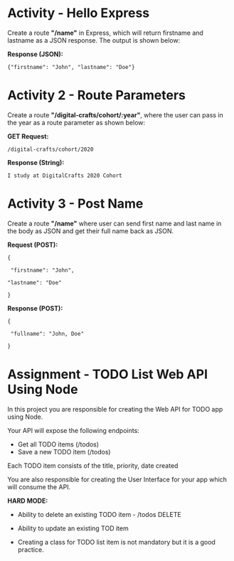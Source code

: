 # Activity - Hello Express

Create a route **"/name"** in Express, which will return firstname and lastname as a JSON response. The output is shown below: 

**Response (JSON):**

``{"firstname": "John", "lastname": "Doe"}``


# Activity 2 - Route Parameters 

Create a route **"/digital-crafts/cohort/:year"**, where the user can pass in the year as a route parameter as shown below: 

**GET Request:**

 ```/digital-crafts/cohort/2020``` 

**Response (String):**

```I study at DigitalCrafts 2020 Cohort```


# Activity 3 - Post Name 

Create a route **"/name"** where user can send first name and last name in the body as JSON and get their full name back as JSON. 

**Request (POST):** 
```
{

 "firstname": "John", 

"lastname": "Doe"

}
```
**Response (POST):** 
```
{

 "fullname": "John, Doe" 

}
```


# Assignment - TODO List Web API Using Node


In this project you are responsible for creating the Web API for TODO app using Node. 

Your API will expose the following endpoints: 

- Get all TODO items (/todos) 
- Save a new TODO item (/todos)  

Each TODO item consists of the title, priority, date created

You are also responsible for creating the User Interface for your app which will consume the API. 

**HARD MODE:** 

- Ability to delete an existing TODO item - /todos DELETE 

- Ability to update an existing TOD item 

* Creating a class for TODO list item is not mandatory but it is a good practice. 